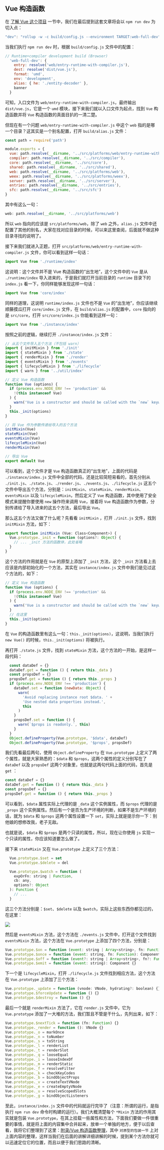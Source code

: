 ## Vue 构造函数

在 [了解 Vue 这个项目](./了解Vue这个项目.md) 一节中，我们在最后提到这套文章将会以 `npm run dev` 为切入点：

```js
"dev": "rollup -w -c build/config.js --environment TARGET:web-full-dev",
```

当我们执行 `npm run dev` 时，根据 `build/config.js` 文件中的配置：

```js
// Runtime+compiler development build (Browser)
  'web-full-dev': {
    entry: resolve('web/entry-runtime-with-compiler.js'),
    dest: resolve('dist/vue.js'),
    format: 'umd',
    env: 'development',
    alias: { he: './entity-decoder' },
    banner
  }
```

可知，入口文件为 `web/entry-runtime-with-compiler.js`，最终输出 `dist/vue.js`，它是一个 `umd` 模块，接下来我们就以入口文件为起点，找到 `Vue` 构造函数并将 `Vue` 构造函数的真面目扒的一清二楚。

但现在有一个问题 `web/entry-runtime-with-compiler.js` 中这个 `web` 指的是哪一个目录？这其实是一个别名配置，打开 `build/alias.js` 文件：

```js
const path = require('path')

module.exports = {
  vue: path.resolve(__dirname, '../src/platforms/web/entry-runtime-with-compiler'),
  compiler: path.resolve(__dirname, '../src/compiler'),
  core: path.resolve(__dirname, '../src/core'),
  shared: path.resolve(__dirname, '../src/shared'),
  web: path.resolve(__dirname, '../src/platforms/web'),
  weex: path.resolve(__dirname, '../src/platforms/weex'),
  server: path.resolve(__dirname, '../src/server'),
  entries: path.resolve(__dirname, '../src/entries'),
  sfc: path.resolve(__dirname, '../src/sfc')
}

```

其中有这么一句：

```js
web: path.resolve(__dirname, '../src/platforms/web')
```

所以 `web` 指向的应该是 `src/platforms/web`，除了 `web` 之外，`alias.js` 文件中还配置了其他的别名，大家在找对应目录的时候，可以来这里查阅，后面就不做这种目录寻找的说明了。

接下来我们就进入正题，打开 `src/platforms/web/entry-runtime-with-compiler.js` 文件，你可以看到这样一句话：

```js
import Vue from './runtime/index'
```

这说明：这个文件并不是 Vue 构造函数的“出生地”，这个文件中的 `Vue` 是从 `./runtime/index` 导入进来的，于是我们就打开当前目录的 `runtime` 目录下的 `index.js` 看一下，你同样能够发现这样一句话：

```js
import Vue from 'core/index'
```

同样的道理，这说明 `runtime/index.js` 文件也不是 `Vue` 的“出生地”，你应该继续顺藤摸瓜打开 `core/index.js` 文件，在 `build/alias.js` 的配置中，`core` 指向的是 `src/core`，打开 `src/core/index.js` 你能看到这样一句：

```js
import Vue from './instance/index'
```

按照之前的逻辑，继续打开 `./instance/index.js` 文件：

```js
// 从五个文件导入五个方法（不包括 warn）
import { initMixin } from './init'
import { stateMixin } from './state'
import { renderMixin } from './render'
import { eventsMixin } from './events'
import { lifecycleMixin } from './lifecycle'
import { warn } from '../util/index'

// 定义 Vue 构造函数
function Vue (options) {
  if (process.env.NODE_ENV !== 'production' &&
    !(this instanceof Vue)
  ) {
    warn('Vue is a constructor and should be called with the `new` keyword')
  }
  this._init(options)
}

// 将 Vue 作为参数传递给导入的五个方法
initMixin(Vue)
stateMixin(Vue)
eventsMixin(Vue)
lifecycleMixin(Vue)
renderMixin(Vue)

// 导出 Vue
export default Vue
```

可以看到，这个文件才是 `Vue` 构造函数真正的“出生地”，上面的代码是 `./instance/index.js` 文件中全部的代码，还是比较简短易看的，首先分别从 `./init.js`、`./state.js`、`./render.js`、`./events.js`、`./lifecycle.js` 这五个文件中导出五个方法，分别是：`initMixin`、`stateMixin`、`renderMixin`、`eventsMixin` 以及 `lifecycleMixin`，然后定义了 `Vue` 构造函数，其中使用了安全模式来提醒你要使用 `new` 操作符来调用 `Vue`，接着将 `Vue` 构造函数作为参数，分别传递给了导入进来的这五个方法，最后导出 `Vue`。

那么这五个方法又做了什么呢？先看看 `initMixin` ，打开 `./init.js` 文件，找到 `initMixin` 方法，如下：

```js
export function initMixin (Vue: Class<Component>) {
  Vue.prototype._init = function (options?: Object) {
    // ... _init 方法的函数体，此处省略
  }
}
```

这个方法的作用就是在 `Vue` 的原型上添加了 `_init` 方法，这个 `_init` 方法看上去应该是内部初始化的一个方法，其实在 `instance/index.js` 文件中我们是见过这个方法的，如下：

```js
// 定义 Vue 构造函数
function Vue (options) {
  if (process.env.NODE_ENV !== 'production' &&
    !(this instanceof Vue)
  ) {
    warn('Vue is a constructor and should be called with the `new` keyword')
  }
  // 在这里
  this._init(options)
}
```

在 `Vue` 的构造函数里有这么一句：`this._init(options)`，这说明，当我们执行 `new Vue()` 的时候，`this._init(options)` 将被执行。

再打开 `./state.js` 文件，找到 `stateMixin` 方法，这个方法的一开始，是这样一段代码：

```js
  const dataDef = {}
  dataDef.get = function () { return this._data }
  const propsDef = {}
  propsDef.get = function () { return this._props }
  if (process.env.NODE_ENV !== 'production') {
    dataDef.set = function (newData: Object) {
      warn(
        'Avoid replacing instance root $data. ' +
        'Use nested data properties instead.',
        this
      )
    }
    propsDef.set = function () {
      warn(`$props is readonly.`, this)
    }
  }
  Object.defineProperty(Vue.prototype, '$data', dataDef)
  Object.defineProperty(Vue.prototype, '$props', propsDef)
```

我们先看最后两句，使用 `Object.defineProperty` 在 `Vue.prototype` 上定义了两个属性，就是大家熟悉的：`$data` 和 `$props`，这两个属性的定义分别写在了 `dataDef` 以及 `propsDef` 这两个对象里，也就是这两句代码上面的代码，首先是 `get` ：

```js
const dataDef = {}
dataDef.get = function () { return this._data }
const propsDef = {}
propsDef.get = function () { return this._props }
```

可以看到，`$data` 属性实际上代理的是 `_data` 这个实例属性，而 `$props` 代理的是 `_props` 这个实例属性。然后有一个是否为生产环境的判断，如果不是生产环境的话，就为 `$data` 和 `$props` 这两个属性设置一下 `set`，实际上就是提示你一下：别他娘的想修改我，老子无敌。

也就是说，`$data` 和 `$props` 是两个只读的属性，所以，现在让你使用 `js` 实现一个只读的属性，你应该知道要怎么做了。

接下来 `stateMixin` 又在 `Vue.prototype` 上定义了三个方法：

```js
  Vue.prototype.$set = set
  Vue.prototype.$delete = del

  Vue.prototype.$watch = function (
    expOrFn: string | Function,
    cb: any,
    options?: Object
  ): Function {
  	// ...
  }
```

这三个方法分别是：`$set`、`$delete` 以及 `$watch`，实际上这些东西你都见过的，在这里：

![](http://ovjvjtt4l.bkt.clouddn.com/2017-09-04-093014.jpg)

然后是 `eventsMixin` 方法，这个方法在 `./events.js` 文件中，打开这个文件找到 `eventsMixin` 方法，这个方法在 `Vue.prototype` 上添加了四个方法，分别是：

```js
Vue.prototype.$on = function (event: string | Array<string>, fn: Function): Component {}
Vue.prototype.$once = function (event: string, fn: Function): Component {}
Vue.prototype.$off = function (event?: string | Array<string>, fn?: Function): Component {}
Vue.prototype.$emit = function (event: string): Component {}
```

下一个是 `lifecycleMixin`，打开 `./lifecycle.js` 文件找到相应方法，这个方法在 `Vue.prototype` 上添加了三个方法：

```js
Vue.prototype._update = function (vnode: VNode, hydrating?: boolean) {}
Vue.prototype.$forceUpdate = function () {}
Vue.prototype.$destroy = function () {}
```

最后一个就是 `renderMixin` 方法了，它在 `render.js` 文件中，它为 `Vue.prototype` 添加了一大堆的方法，我们暂且不管是干什么，先列出来，如下：

```js
Vue.prototype.$nextTick = function (fn: Function) {}
Vue.prototype._render = function (): VNode {}
Vue.prototype._o = markOnce
Vue.prototype._n = toNumber
Vue.prototype._s = toString
Vue.prototype._l = renderList
Vue.prototype._t = renderSlot
Vue.prototype._q = looseEqual
Vue.prototype._i = looseIndexOf
Vue.prototype._m = renderStatic
Vue.prototype._f = resolveFilter
Vue.prototype._k = checkKeyCodes
Vue.prototype._b = bindObjectProps
Vue.prototype._v = createTextVNode
Vue.prototype._e = createEmptyVNode
Vue.prototype._u = resolveScopedSlots
Vue.prototype._g = bindObjectListeners
```
至此，`instance/index.js` 文件中的代码就运行完毕了（注意：所谓的运行，是指执行 `npm run dev` 命令时构建的运行）。我们大概清楚每个 `*Mixin` 方法的作用其实就是包装 `Vue.prototype`，在其上挂载一些属性和方法，下面我们要做一件很重要的事情，就是将上面的内容集中合并起来，放单一个单独的地方，便于以后查看，我将它们整理到了这里：[附录/Vue 构造函数整理](./附录/Vue构造函数整理.md)，其中 `对原型的包装一节` 上对上面内容的整理，这样当我们在后面的讲解详细讲解的时候，提到某个方法你就可以迅速定位它的位置，而且以便于我们思路的清晰。













